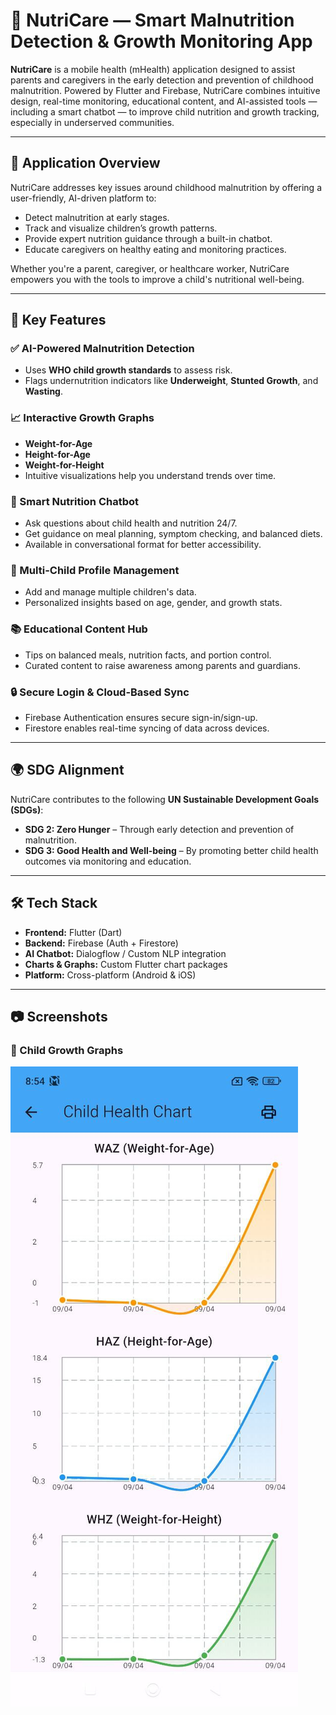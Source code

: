 # 🌱 NutriCare — Smart Malnutrition Detection & Growth Monitoring App

**NutriCare** is a mobile health (mHealth) application designed to assist parents and caregivers in the early detection and prevention of childhood malnutrition. Powered by Flutter and Firebase, NutriCare combines intuitive design, real-time monitoring, educational content, and AI-assisted tools — including a smart chatbot — to improve child nutrition and growth tracking, especially in underserved communities.

---

## 🚀 Application Overview

NutriCare addresses key issues around childhood malnutrition by offering a user-friendly, AI-driven platform to:
- Detect malnutrition at early stages.
- Track and visualize children’s growth patterns.
- Provide expert nutrition guidance through a built-in chatbot.
- Educate caregivers on healthy eating and monitoring practices.

Whether you're a parent, caregiver, or healthcare worker, NutriCare empowers you with the tools to improve a child's nutritional well-being.

---

## 🎯 Key Features

### ✅ AI-Powered Malnutrition Detection
- Uses **WHO child growth standards** to assess risk.
- Flags undernutrition indicators like **Underweight**, **Stunted Growth**, and **Wasting**.

### 📈 Interactive Growth Graphs
- **Weight-for-Age**
- **Height-for-Age**
- **Weight-for-Height**
- Intuitive visualizations help you understand trends over time.

### 💬 Smart Nutrition Chatbot
- Ask questions about child health and nutrition 24/7.
- Get guidance on meal planning, symptom checking, and balanced diets.
- Available in conversational format for better accessibility.

### 👶 Multi-Child Profile Management
- Add and manage multiple children's data.
- Personalized insights based on age, gender, and growth stats.

### 📚 Educational Content Hub
- Tips on balanced meals, nutrition facts, and portion control.
- Curated content to raise awareness among parents and guardians.

### 🔒 Secure Login & Cloud-Based Sync
- Firebase Authentication ensures secure sign-in/sign-up.
- Firestore enables real-time syncing of data across devices.

---

## 🌍 SDG Alignment

NutriCare contributes to the following **UN Sustainable Development Goals (SDGs)**:

- **SDG 2: Zero Hunger** – Through early detection and prevention of malnutrition.
- **SDG 3: Good Health and Well-being** – By promoting better child health outcomes via monitoring and education.

---

## 🛠️ Tech Stack

- **Frontend:** Flutter (Dart)
- **Backend:** Firebase (Auth + Firestore)
- **AI Chatbot:** Dialogflow / Custom NLP integration
- **Charts & Graphs:** Custom Flutter chart packages
- **Platform:** Cross-platform (Android & iOS)

---

## 📷 Screenshots

### 🧒 Child Growth Graphs
![Growth Graph](assets/photo_2025-04-09_21-04-03.jpg)

